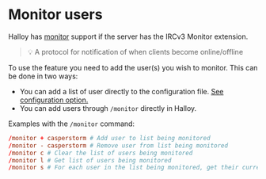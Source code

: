 # Monitor users

Halloy has [monitor](https://ircv3.net/specs/extensions/monitor) support if the server has the IRCv3 Monitor extension.

> 💡 A protocol for notification of when clients become online/offline

To use the feature you need to add the user(s) you wish to monitor. This can be done in two ways:

* You can add a list of user directly to the configuration file. [See configuration option.](../configuration/servers.md#monitor)
* You can add users through `/monitor` directly in Halloy. 

Examples with the `/monitor` command:

```toml
/monitor + casperstorm # Add user to list being monitored
/monitor - casperstorm # Remove user from list being monitored
/monitor c # Clear the list of users being monitored
/monitor l # Get list of users being monitored
/monitor s # For each user in the list being monitored, get their current status
```
